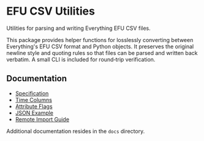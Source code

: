 # EFU CSV Utilities

Utilities for parsing and writing Everything EFU CSV files.

This package provides helper functions for losslessly converting between Everything's EFU CSV format and Python objects. It preserves the original newline style and quoting rules so that files can be parsed and written back verbatim. A small CLI is included for round‐trip verification.

## Documentation

- [Specification](docs/REFERENCE.md)
- [Time Columns](docs/filetime.md)
- [Attribute Flags](docs/attribute-flags.md)
- [JSON Example](docs/json.md)
- [Remote Import Guide](docs/REMOTE.md)

Additional documentation resides in the `docs` directory.
